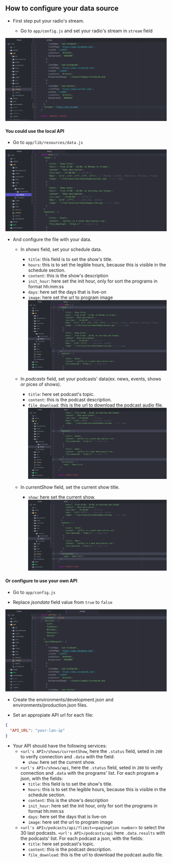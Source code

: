 ## How to configure your data source

  * First step put your radio's stream.

    - Go to `app/config.js` and set your radio's stream in `stream` field

![01](./images/Guide-to-configure-your-data-source/01s.png)

#### You could use the local API

  * Go to `app/lib/resources/data.js`

![02](./images/Guide-to-configure-your-data-source/02s.png)

  * And configure the file with your data.
    - In *shows* field, set your schedule data.
      + `title`: this field is to set the show's title.
      + `hours`: this is to set the legible hours, because this is visible in the schedule section.
      + `content`: this is the show's description
      + `init_hour`: here set the init hour, only for sort the programs in format hh:mm:ss
      + `days`: here set the days that is live-on
      + `image`: here set the url to program image
![03](./images/Guide-to-configure-your-data-source/03s.png)

    - In *podcasts* field, set your podcasts' data(ex. news, events, shows or pices of shows).
      + `title`: here set podcast's topic.
      + `content`: this is the podcast description.
      + `file_download`: this is the url to download the podcast audio file.
![04](./images/Guide-to-configure-your-data-source/04s.png)
    - In *currentShow* field, set the current show title.
      + `show`: here set the current show.
![05](./images/Guide-to-configure-your-data-source/05s.png)

#### Or configure to use your own API

  * Go to `app/config.js`

  * Replace *jsondata* field value from `true` to `false`

![06](./images/Guide-to-configure-your-data-source/06s.png)

  * Create the environments/development.json and environments/production.json files.

  * Set an appropiate API url for each file:

```JSON
{
  "API_URL": "your-lan-ip"
}
```

  * Your API should have the following services:
    - `<url's API>/shows/currentShow`, here the `.status` field, seted in `200` to verify connection and `.data` with the field:
      + `show`: here set the current show.
    - `<url's API>/shows/api`, here the `.status` field, seted in `200` to verify connection and `.data` with the programs' list. For each program a json, with the fields:
      + `title`: this field is to set the show's title.
      + `hours`: this is to set the legible hours, because this is visible in the schedule section.
      + `content`: this is the show's description
      + `init_hour`: here set the init hour, only for sort the programs in format hh:mm:ss
      + `days`: here set the days that is live-on
      + `image`: here set the url to program image
    - `<url's API>/podcasts/api/?limit=<pagination number>` to select the 30 last podcasts. `<url's API>/podcasts/api` here `.data.results` with the podcasts' list. For each podcast a json, with the fields:
      + `title`: here set podcast's topic.
      + `content`: this is the podcast description.
      + `file_download`: this is the url to download the podcast audio file.
